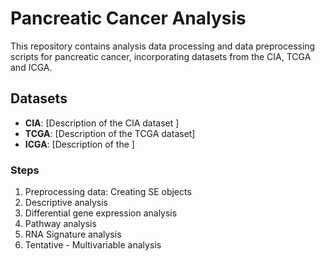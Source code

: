 
# Pancreatic Cancer Analysis

This repository contains analysis data processing  and data preprocessing scripts for pancreatic cancer, incorporating datasets from the CIA, TCGA  and ICGA.

## Datasets

- **CIA**: [Description of the CIA dataset ]
- **TCGA**: [Description of the TCGA dataset]
- **ICGA**: [Description of the ]

### Steps

1. Preprocessing data: Creating SE objects
2. Descriptive analysis
3. Differential gene expression analysis
4. Pathway analysis
5. RNA Signature analysis
6. Tentative - Multivariable analysis



